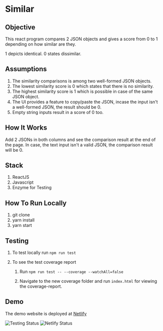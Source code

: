 # Similar

## Objective

This react program compares 2 JSON objects and gives a score from 0 to 1 depending on how similar are they.

1 depicts identical.
0 states dissimilar.

## Assumptions

1. The similarity comparisons is among two well-formed JSON objects.
2. The lowest similarity score is 0 which states that there is no similarity.
3. The highest similarity score is 1 which is possible in case of the same JSON object.
4. The UI provides a feature to copy/paste the JSON, incase the input isn't a well-formed JSON, the result should be 0.
5. Empty string inputs result in a score of 0 too.

## How It Works

Add 2 JSONs in both columns and see the comparison result at the end of the page.
In case, the text input isn't a valid JSON, the comparison result will be 0.

## Stack

1. ReactJS
2. Javascript
3. Enzyme for Testing

## How To Run Locally

1. git clone <git url>
2. yarn install
3. yarn start

## Testing

1. To test locally run `npm run test`
2. To see the test coverage report

   1. Run `npm run test -- --coverage --watchAll=false`

   2. Navigate to the new coverage folder and run `index.html` for viewing the coverage-report.

## Demo

The demo website is deployed at <a href="https://similar.netlify.app/" target="_blank">Netlify</a>

![Testing Status](https://github.com/y471n/similar/workflows/Node.js%20CI/badge.svg)
![Netlify Status](https://api.netlify.com/api/v1/badges/cec1327b-bd43-4e42-873f-f786185bcb2f/deploy-status)
